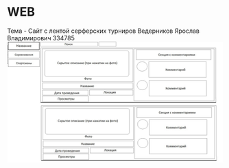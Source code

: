 # WEB
Тема - Сайт с лентой серферских турниров
Ведерников Ярослав Владимирович 334785
![base.jpg](base.jpg)
